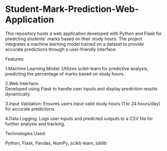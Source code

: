 # Student-Mark-Prediction-Web-Application
This repository hosts a web application developed with Python and Flask for predicting students' marks based on their study hours. The project integrates a machine learning model trained on a dataset to provide accurate predictions through a user-friendly interface.

Features:

1.Machine Learning Model: 
                        Utilizes scikit-learn for predictive analysis, predicting the percentage of marks based on study hours.

2.Web Interface:  
                Developed using Flask to handle user inputs and display prediction results dynamically.

3.Input Validation: 
                  Ensures users input valid study hours (1 to 24 hours/day) for accurate predictions.

4.Data Logging: 
                  Logs user inputs and predicted outputs to a CSV file for further analysis and tracking.

Technologies Used:

Python, Flask, Pandas, NumPy, scikit-learn, joblib

